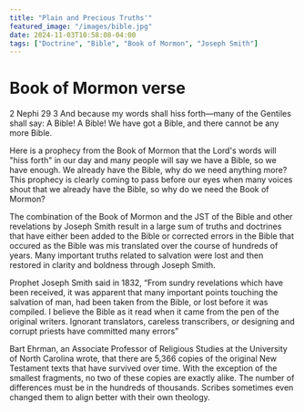 ```yaml
---
title: "Plain and Precious Truths'"
featured_image: "/images/bible.jpg"
date: 2024-11-03T10:58:08-04:00
tags: ["Doctrine", "Bible", "Book of Mormon", "Joseph Smith"]
---
```


# Book of Mormon verse
2 Nephi 29
3 And because my words shall hiss forth—many of the Gentiles shall say: A Bible! A Bible! We have got a Bible, and there cannot be any more Bible.

Here is a prophecy from the Book of Mormon that the Lord's words will "hiss forth" in our day and many people will say we have a Bible, so we have enough. We already have the Bible, why do we need anything more? This prophecy is clearly coming to pass before our eyes when many voices shout that we already have the Bible, so why do we need the Book of Mormon? 

The combination of the Book of Mormon and the JST of the Bible and other revelations by Joseph Smith result in a large sum of truths and doctrines that have either been added to the Bible or corrected errors in the Bible that occured as the Bible was mis translated over the course of hundreds of years. Many important truths related to salvation were lost and then restored in clarity and boldness through Joseph Smith. 

Prophet Joseph Smith said in 1832, “From sundry revelations which have been received, it was apparent that many important points touching the salvation of man, had been taken from the Bible, or lost before it was compiled. I believe the Bible as it read when it came from the pen of the original writers. Ignorant translators, careless transcribers, or designing and corrupt priests have committed many errors”

Bart Ehrman, an Associate Professor of Religious Studies at the University of North Carolina wrote, that there are 5,366 copies of the original New Testament texts that have survived over time. With the exception of the smallest fragments, no two of these copies are exactly alike. The number of differences must be in the hundreds of thousands. Scribes sometimes even changed them to align better with their own theology.

